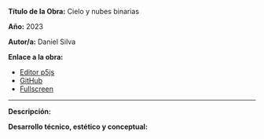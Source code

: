 **Título de la Obra:** Cielo y nubes binarias

**Año:** 2023

**Autor/a:** Daniel Silva

**Enlace a la obra:**

- [Editor p5js](https://editor.p5js.org/danavlis/sketches/7X693njSC)
- [GitHub](https://github.com/danavlis420/tp-1)
- [Fullscreen](https://danavlis420.github.io/tp-1/)
---
**Descripción:**



**Desarrollo técnico, estético y conceptual:**